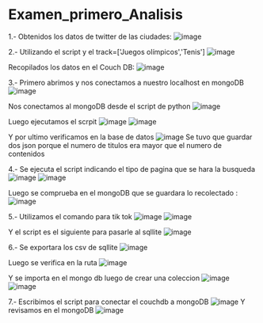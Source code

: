 # Examen_primero_Analisis
1.- Obtenidos los datos de twitter de las ciudades:
![image](https://user-images.githubusercontent.com/58036212/127719544-8162ce68-9cc4-4634-91c2-9f1621aafec3.png)

2.- Utilizando el script y el track=['Juegos olímpicos','Tenis']
![image](https://user-images.githubusercontent.com/58036212/127719524-b1ed7e76-fad7-40ee-ad8d-5bb394f117ca.png)

Recopilados los datos en el Couch DB:
![image](https://user-images.githubusercontent.com/58036212/127719678-e8d9970a-7f2b-4ac9-b2a1-b91ecd006e9e.png)

3.- Primero abrimos y nos conectamos a nuestro localhost en mongoDB
![image](https://user-images.githubusercontent.com/58036212/127720276-ae0f886e-590f-4c43-b40b-cb891285804a.png)

Nos conectamos al mongoDB desde el script de python
![image](https://user-images.githubusercontent.com/58036212/127720562-43fbe7fc-adb4-4fc5-b63d-37d1410ba7e1.png)

Luego ejecutamos el scrpit
![image](https://user-images.githubusercontent.com/58036212/127722463-7e11b42c-117c-4e16-a6f0-e0826fb16a41.png)
![image](https://user-images.githubusercontent.com/58036212/127722481-b6a71c82-7768-450f-93d1-de924145ef51.png)

Y por ultimo verificamos en la base de datos
![image](https://user-images.githubusercontent.com/58036212/127723073-c081cf87-fc6d-4d66-bc35-4c7690947745.png)
Se tuvo que guardar dos json porque el numero de titulos era mayor que el numero de contenidos 

4.- Se ejecuta el script indicando el tipo de pagina que se hara la busqueda
![image](https://user-images.githubusercontent.com/58036212/127722838-70ef10c1-4202-4d8e-9397-ad463acb374e.png)
![image](https://user-images.githubusercontent.com/58036212/127722851-2907bfbe-b8d7-47d4-9891-7546a270f6a2.png)

Luego se comprueba en el mongoDB que se guardara lo recolectado :
![image](https://user-images.githubusercontent.com/58036212/127723053-000186e1-5b7a-476b-ba41-aad52738997e.png)

5.- Utilizamos el comando para tik tok
![image](https://user-images.githubusercontent.com/58036212/127723655-10973d59-c51d-44ed-908f-eb67b4b93e80.png)
![image](https://user-images.githubusercontent.com/58036212/127723668-0457835e-5501-4fee-a7a3-547f83112db1.png)

Y el script es el siguiente para pasarle al sqllite
![image](https://user-images.githubusercontent.com/58036212/127724688-5cd1bf62-7356-4f97-ad5b-3dfdb82b95dc.png)

6.- Se exportara los csv de sqllite 
![image](https://user-images.githubusercontent.com/58036212/127724739-43fd3c42-500c-4dc4-8935-750f00403a90.png)

Luego se verifica en la ruta 
![image](https://user-images.githubusercontent.com/58036212/127724759-39f3cd3f-a906-4495-9523-4ce6415c542f.png)

Y se importa en el mongo db luego de crear una coleccion
![image](https://user-images.githubusercontent.com/58036212/127724815-b2e5545d-2162-4be4-921e-1e2dbb57ffe0.png)
![image](https://user-images.githubusercontent.com/58036212/127724861-4f006887-88d9-473e-9f0e-a48b3c1d86b0.png)

7.- Escribimos el script para conectar el couchdb a mongoDB 
![image](https://user-images.githubusercontent.com/58036212/127724008-2d08de7a-83a9-4e03-ab9f-6606f395a780.png)
Y revisamos en el mongoDB
![image](https://user-images.githubusercontent.com/58036212/127724053-28637e28-09c1-4a9a-8346-a3837cd4294b.png)
